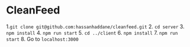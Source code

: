 # CleanFeed

1.`git clone git@github.com:hassanhaddane/cleanfeed.git`
2. `cd server`
3. `npm install`
4. `npm run start`
5. `cd ../client`
6. `npm install`
7. `npm run start`
8. Go to `localhost:3000`
